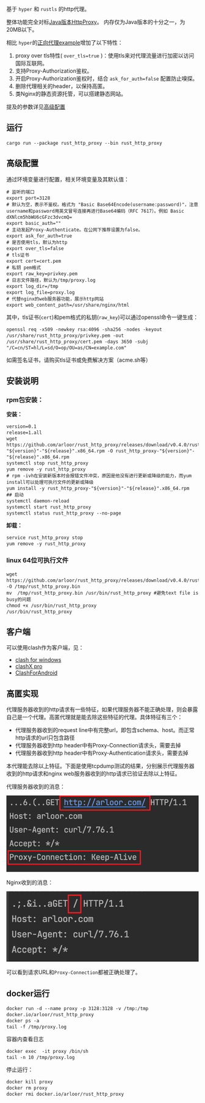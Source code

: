 基于 `hyper` 和 `rustls` 的http代理。

整体功能完全对标[Java版本HttpProxy](https://github.com/arloor/HttpProxy)。 内存仅为Java版本的十分之一，为20MB以下。

相比 `hyper`的[正向代理example](https://github.com/hyperium/hyper/blob/0.14.x/examples/http_proxy.rs)增加了以下特性：

1. proxy over tls特性( `over_tls=true` )：使用tls来对代理流量进行加密以访问国际互联网。
2. 支持Proxy-Authorization鉴权。
3. 开启Proxy-Authorization鉴权时，结合 `ask_for_auth=false` 配置防止嗅探。
4. 删除代理相关的header，以保持高匿。
5. 类Nginx的静态资源托管，可以搭建静态网站。

提及的参数详见[高级配置](#高级配置)

## 运行

```shell
cargo run --package rust_http_proxy --bin rust_http_proxy
```

## 高级配置

通过环境变量进行配置，相关环境变量及其默认值：

```shell
# 监听的端口
export port=3128
# 默认为空，表示不鉴权。格式为 "Basic Base64Encode(username:password)"，注意username和password用英文冒号连接再进行Base64编码（RFC 7617）。例如 Basic dXNlcm5hbWU6cGFzc3dvcmQ=
export basic_auth=""
# 主动发起Proxy-Authenticate。在公网下推荐设置为false。
export ask_for_auth=true
# 是否使用tls，默认为http
export over_tls=false     
# tls证书
export cert=cert.pem
# 私钥 pem格式
export raw_key=privkey.pem
# 日志文件路径，默认为/tmp/proxy.log
export log_dir=/tmp
export log_file=proxy.log
# 代替nginx的web服务器功能，展示http网站
export web_content_path=/usr/share/nginx/html
```

其中，tls证书(`cert`)和pem格式的私钥(`raw_key`)可以通过openssl命令一键生成：

```shell
openssl req -x509 -newkey rsa:4096 -sha256 -nodes -keyout /usr/share/rust_http_proxy/privkey.pem -out /usr/share/rust_http_proxy/cert.pem -days 3650 -subj "/C=cn/ST=hl/L=sd/O=op/OU=as/CN=example.com"
```

如需签名证书，请购买tls证书或免费解决方案（acme.sh等）

## 安装说明

### rpm包安装：

**安装：**

```shell
version=0.1
release=1.all
wget https://github.com/arloor/rust_http_proxy/releases/download/v0.4.0/rust_http_proxy-"${version}"-"${release}".x86_64.rpm -O rust_http_proxy-"${version}"-"${release}".x86_64.rpm
systemctl stop rust_http_proxy
yum remove -y rust_http_proxy
# rpm -ivh在安装新版本时会报错文件冲突，原因是他没有进行更新或降级的能力，而yum install可以处理可执行文件的更新或降级
yum install -y rust_http_proxy-"${version}"-"${release}".x86_64.rpm
## 启动
systemctl daemon-reload
systemctl start rust_http_proxy 
systemctl status rust_http_proxy --no-page
```

**卸载：**

```shell
service rust_http_proxy stop
yum remove -y rust_http_proxy
```

### linux 64位可执行文件

```shell
wget https://github.com/arloor/rust_http_proxy/releases/download/v0.4.0/rust_http_proxy -O /tmp/rust_http_proxy.bin
mv  /tmp/rust_http_proxy.bin /usr/bin/rust_http_proxy #避免text file is busy的问题
chmod +x /usr/bin/rust_http_proxy
/usr/bin/rust_http_proxy
```


## 客户端

可以使用clash作为客户端，见：

- [clash for windows](https://github.com/Fndroid/clash_for_windows_pkg/releases)
- [clashX pro](https://install.appcenter.ms/users/clashx/apps/clashx-pro/distribution_groups/public)
- [ClashForAndroid](https://github.com/Kr328/ClashForAndroid/releases)

## 高匿实现

代理服务器收到的http请求有一些特征，如果代理服务器不能正确处理，则会暴露自己是一个代理。高匿代理就是能去除这些特征的代理。具体特征有三个：

- 代理服务器收到的request line中有完整url，即包含schema、host。而正常http请求的url只包含路径
- 代理服务器收到http header中有Proxy-Connection请求头，需要去掉
- 代理服务器收到http header中有Proxy-Authentication请求头，需要去掉

本代理能去除以上特征。下面是使用tcpdump测试的结果，分别展示代理服务器收到的http请求和nginx web服务器收到的http请求已验证去除以上特征。


代理服务器收到的消息：

![](traffic_at_proxy.png)

Nginx收到的消息：

![](traffic_at_nginx.png)

可以看到请求URL和`Proxy-Connection`都被正确处理了。

## docker运行

```shell
docker run -d --name proxy -p 3128:3128 -v /tmp:/tmp docker.io/arloor/rust_http_proxy
docker ps -a
tail -f /tmp/proxy.log
```

容器内查看日志

```shell
docker exec  -it proxy /bin/sh
tail -n 10 /tmp/proxy.log

```

停止运行：

```shell
docker kill proxy
docker rm proxy
docker rmi docker.io/arloor/rust_http_proxy
```


